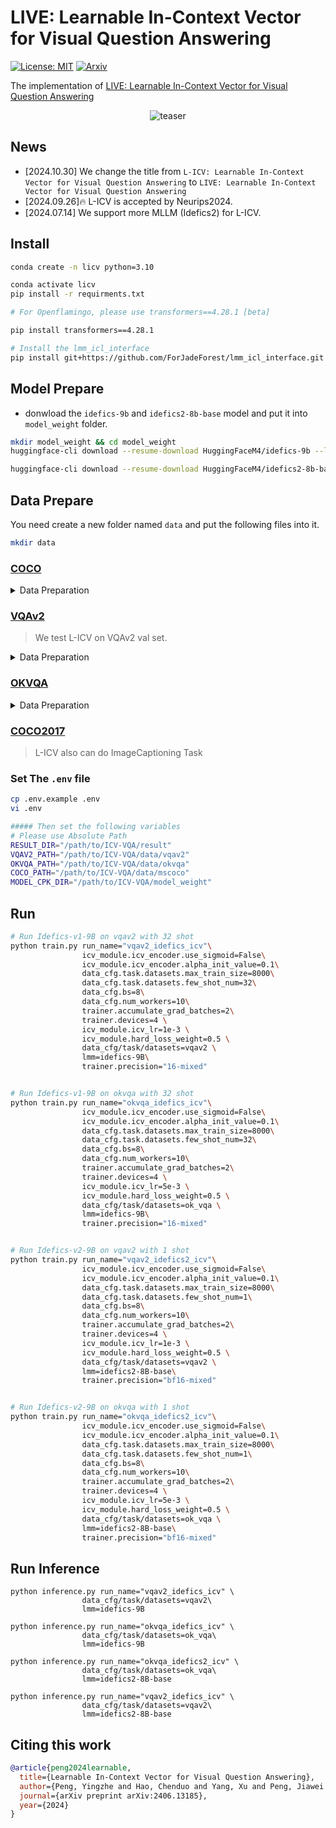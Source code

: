# LIVE: Learnable In-Context Vector for Visual Question Answering
[![License: MIT](https://img.shields.io/badge/License-MIT-g.svg)](https://opensource.org/licenses/MIT) [![Arxiv](https://img.shields.io/badge/arXiv-2406.13185-B21A1B)](https://arxiv.org/abs/2406.13185)


The implementation of [LIVE: Learnable In-Context Vector for Visual Question Answering](https://arxiv.org/abs/2406.13185)

<p align="center"><img src="./assets/overview.png" alt="teaser" /></p>


## News 
- [2024.10.30] We change the title from `L-ICV: Learnable In-Context Vector for Visual Question Answering` to `LIVE: Learnable In-Context Vector for Visual Question Answering`
- [2024.09.26]🔥 L-ICV is accepted by Neurips2024.
- [2024.07.14] We support more MLLM (Idefics2) for L-ICV.

## Install 
```bash
conda create -n licv python=3.10

conda activate licv
pip install -r requirments.txt

# For Openflamingo, please use transformers==4.28.1 [beta]

pip install transformers==4.28.1

# Install the lmm_icl_interface
pip install git+https://github.com/ForJadeForest/lmm_icl_interface.git
```

## Model Prepare
- donwload the `idefics-9b` and `idefics2-8b-base` model and put it into `model_weight` folder.
```bash
mkdir model_weight && cd model_weight
huggingface-cli download --resume-download HuggingFaceM4/idefics-9b --local-dir idefics-9b

huggingface-cli download --resume-download HuggingFaceM4/idefics2-8b-base --local-dir idefics2-8b-base
```


## Data Prepare
You need create a new folder named `data` and put the following files into it.
```bash
mkdir data
```


### [COCO](https://cocodataset.org/)
<details>
<summary>Data Preparation</summary>

```bash
mkdir -p data/coco/mscoco2014 && cd data/coco/mscoco2014

# download coco2014 images
wget http://images.cocodataset.org/zips/train2014.zip && unzip train2014.zip
wget http://images.cocodataset.org/zips/val2014.zip && unzip val2014.zip
wget http://images.cocodataset.org/zips/test2015.zip && unzip test2015.zip

cd ../../..
```
</details>


### [VQAv2](https://visualqa.org/)
> We test L-ICV on VQAv2 val set.
<details>
<summary>Data Preparation</summary>

```bash
mkdir -p data/vqav2 && cd data/vqav2

# make sure you have downloaded COCO images

# download questions and annotations
wget https://s3.amazonaws.com/cvmlp/vqa/mscoco/vqa/v2_Annotations_Train_mscoco.zip && unzip v2_Annotations_Train_mscoco.zip
wget https://s3.amazonaws.com/cvmlp/vqa/mscoco/vqa/v2_Questions_Train_mscoco.zip && unzip v2_Questions_Train_mscoco.zip
wget https://s3.amazonaws.com/cvmlp/vqa/mscoco/vqa/v2_Annotations_Val_mscoco.zip && unzip v2_Annotations_Val_mscoco.zip
wget https://s3.amazonaws.com/cvmlp/vqa/mscoco/vqa/v2_Questions_Val_mscoco.zip && unzip v2_Questions_Val_mscoco.zip
```
</details>

### [OKVQA](https://okvqa.allenai.org/)

<details>
<summary>Data Preparation</summary>

```bash
mkdir -p data/okvqa && cd data/okvqa

# download annotations and questions
wget https://okvqa.allenai.org/static/data/mscoco_train2014_annotations.json.zip && unzip mscoco_train2014_annotations.json.zip
wget https://okvqa.allenai.org/static/data/OpenEnded_mscoco_train2014_questions.json.zip && unzip OpenEnded_mscoco_train2014_questions.json.zip
wget https://okvqa.allenai.org/static/data/mscoco_val2014_annotations.json.zip && unzip mscoco_val2014_annotations.json.zip
wget https://okvqa.allenai.org/static/data/OpenEnded_mscoco_val2014_questions.json.zip && unzip OpenEnded_mscoco_val2014_questions.json.zip

cd ../..
```

</details>

### [COCO2017](https://cocodataset.org/) 
> L-ICV also can do ImageCaptioning Task


### Set The `.env` file
```bash
cp .env.example .env
vi .env

##### Then set the following variables
# Please use Absolute Path
RESULT_DIR="/path/to/ICV-VQA/result"
VQAV2_PATH="/path/to/ICV-VQA/data/vqav2"
OKVQA_PATH="/path/to/ICV-VQA/data/okvqa"
COCO_PATH="/path/to/ICV-VQA/data/mscoco"
MODEL_CPK_DIR="/path/to/ICV-VQA/model_weight"
```


## Run
```bash
# Run Idefics-v1-9B on vqav2 with 32 shot
python train.py run_name="vqav2_idefics_icv"\
                icv_module.icv_encoder.use_sigmoid=False\
                icv_module.icv_encoder.alpha_init_value=0.1\
                data_cfg.task.datasets.max_train_size=8000\
                data_cfg.task.datasets.few_shot_num=32\
                data_cfg.bs=8\
                data_cfg.num_workers=10\
                trainer.accumulate_grad_batches=2\
                trainer.devices=4 \
                icv_module.icv_lr=1e-3 \
                icv_module.hard_loss_weight=0.5 \
                data_cfg/task/datasets=vqav2 \
                lmm=idefics-9B\
                trainer.precision="16-mixed" 


# Run Idefics-v1-9B on okvqa with 32 shot
python train.py run_name="okvqa_idefics_icv"\
                icv_module.icv_encoder.use_sigmoid=False\
                icv_module.icv_encoder.alpha_init_value=0.1\
                data_cfg.task.datasets.max_train_size=8000\
                data_cfg.task.datasets.few_shot_num=32\
                data_cfg.bs=8\
                data_cfg.num_workers=10\
                trainer.accumulate_grad_batches=2\
                trainer.devices=4 \
                icv_module.icv_lr=5e-3 \
                icv_module.hard_loss_weight=0.5 \
                data_cfg/task/datasets=ok_vqa \
                lmm=idefics-9B\
                trainer.precision="16-mixed" 


# Run Idefics-v2-9B on vqav2 with 1 shot
python train.py run_name="vqav2_idefics2_icv"\
                icv_module.icv_encoder.use_sigmoid=False\
                icv_module.icv_encoder.alpha_init_value=0.1\
                data_cfg.task.datasets.max_train_size=8000\
                data_cfg.task.datasets.few_shot_num=1\
                data_cfg.bs=8\
                data_cfg.num_workers=10\
                trainer.accumulate_grad_batches=2\
                trainer.devices=4 \
                icv_module.icv_lr=1e-3 \
                icv_module.hard_loss_weight=0.5 \
                data_cfg/task/datasets=vqav2 \
                lmm=idefics2-8B-base\
                trainer.precision="bf16-mixed" 


# Run Idefics-v2-9B on okvqa with 1 shot
python train.py run_name="okvqa_idefics2_icv"\
                icv_module.icv_encoder.use_sigmoid=False\
                icv_module.icv_encoder.alpha_init_value=0.1\
                data_cfg.task.datasets.max_train_size=8000\
                data_cfg.task.datasets.few_shot_num=1\
                data_cfg.bs=8\
                data_cfg.num_workers=10\
                trainer.accumulate_grad_batches=2\
                trainer.devices=4 \
                icv_module.icv_lr=5e-3 \
                icv_module.hard_loss_weight=0.5 \
                data_cfg/task/datasets=ok_vqa \
                lmm=idefics2-8B-base\
                trainer.precision="bf16-mixed" 
```

## Run Inference

```shell
python inference.py run_name="vqav2_idefics_icv" \
                data_cfg/task/datasets=vqav2\
                lmm=idefics-9B

python inference.py run_name="okvqa_idefics_icv" \
                data_cfg/task/datasets=ok_vqa\
                lmm=idefics-9B

python inference.py run_name="okvqa_idefics2_icv" \
                data_cfg/task/datasets=ok_vqa\
                lmm=idefics2-8B-base

python inference.py run_name="vqav2_idefics_icv" \
                data_cfg/task/datasets=vqav2\
                lmm=idefics2-8B-base
```

## Citing this work
```bibtex
@article{peng2024learnable,
  title={Learnable In-Context Vector for Visual Question Answering},
  author={Peng, Yingzhe and Hao, Chenduo and Yang, Xu and Peng, Jiawei and Hu, Xinting and Geng, Xin},
  journal={arXiv preprint arXiv:2406.13185},
  year={2024}
}
```
